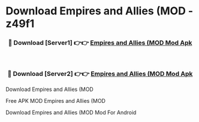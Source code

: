 # Download Empires and Allies (MOD - z49f1



<div align="center">
<h3>🔴 Download [Server1] 👉👉 <a href="https://momento.my/?title=Empires_and_Allies_(MOD">Empires and Allies (MOD Mod Apk</a></h3><br>

<h3>🔴 Download [Server2] 👉👉 <a href="https://momento.my/?title=Empires_and_Allies_(MOD">Empires and Allies (MOD Mod Apk</a></h3>
</div>



Download Empires and Allies (MOD 

Free APK MOD Empires and Allies (MOD 

Download Empires and Allies (MOD Mod For Android

